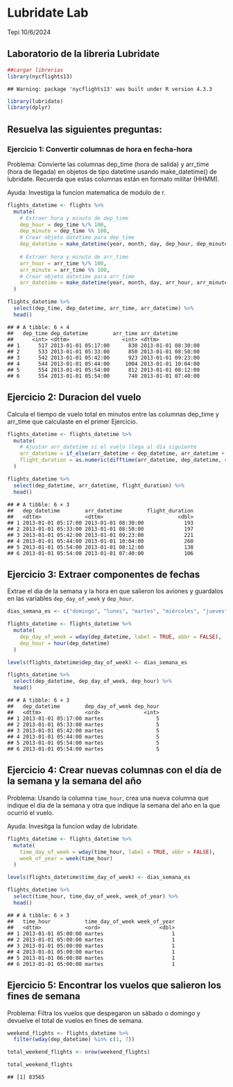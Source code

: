 Lubridate Lab
================
Tepi
10/6/2024

## Laboratorio de la libreria Lubridate

``` r
##cargar librerias
library(nycflights13)
```

    ## Warning: package 'nycflights13' was built under R version 4.3.3

``` r
library(lubridate)
library(dplyr)
```

## Resuelva las siguientes preguntas:

### Ejercicio 1: Convertir columnas de hora en fecha-hora

Problema: Convierte las columnas dep_time (hora de salida) y arr_time
(hora de llegada) en objetos de tipo datetime usando make_datetime() de
lubridate. Recuerda que estas columnas están en formato militar (HHMM).

Ayuda: Investiga la funcion matematica de modulo de r.

``` r
flights_datetime <- flights %>%
  mutate(
    # Extraer hora y minuto de dep_time
    dep_hour = dep_time %/% 100,
    dep_minute = dep_time %% 100,
    # Crear objeto datetime para dep_time
    dep_datetime = make_datetime(year, month, day, dep_hour, dep_minute),
    
    # Extraer hora y minuto de arr_time
    arr_hour = arr_time %/% 100,
    arr_minute = arr_time %% 100,
    # Crear objeto datetime para arr_time
    arr_datetime = make_datetime(year, month, day, arr_hour, arr_minute)
  )

flights_datetime %>%
  select(dep_time, dep_datetime, arr_time, arr_datetime) %>%
  head()
```

    ## # A tibble: 6 × 4
    ##   dep_time dep_datetime        arr_time arr_datetime       
    ##      <int> <dttm>                 <int> <dttm>             
    ## 1      517 2013-01-01 05:17:00      830 2013-01-01 08:30:00
    ## 2      533 2013-01-01 05:33:00      850 2013-01-01 08:50:00
    ## 3      542 2013-01-01 05:42:00      923 2013-01-01 09:23:00
    ## 4      544 2013-01-01 05:44:00     1004 2013-01-01 10:04:00
    ## 5      554 2013-01-01 05:54:00      812 2013-01-01 08:12:00
    ## 6      554 2013-01-01 05:54:00      740 2013-01-01 07:40:00

## Ejercicio 2: Duracion del vuelo

Calcula el tiempo de vuelo total en minutos entre las columnas dep_time
y arr_time que calculaste en el primer Ejercicio.

``` r
flights_datetime <- flights_datetime %>%
  mutate(
    # Ajustar arr_datetime si el vuelo llega al día siguiente
    arr_datetime = if_else(arr_datetime < dep_datetime, arr_datetime + days(1), arr_datetime),
    flight_duration = as.numeric(difftime(arr_datetime, dep_datetime, units = "mins"))
  )

flights_datetime %>%
  select(dep_datetime, arr_datetime, flight_duration) %>%
  head()
```

    ## # A tibble: 6 × 3
    ##   dep_datetime        arr_datetime        flight_duration
    ##   <dttm>              <dttm>                        <dbl>
    ## 1 2013-01-01 05:17:00 2013-01-01 08:30:00             193
    ## 2 2013-01-01 05:33:00 2013-01-01 08:50:00             197
    ## 3 2013-01-01 05:42:00 2013-01-01 09:23:00             221
    ## 4 2013-01-01 05:44:00 2013-01-01 10:04:00             260
    ## 5 2013-01-01 05:54:00 2013-01-01 08:12:00             138
    ## 6 2013-01-01 05:54:00 2013-01-01 07:40:00             106

## Ejercicio 3: Extraer componentes de fechas

Extrae el dia de la semana y la hora en que salieron los aviones y
guardalos en las variables `dep_day_of_week` y `dep_hour`.

``` r
dias_semana_es <- c("domingo", "lunes", "martes", "miércoles", "jueves", "viernes", "sábado")

flights_datetime <- flights_datetime %>%
  mutate(
    dep_day_of_week = wday(dep_datetime, label = TRUE, abbr = FALSE),
    dep_hour = hour(dep_datetime)
  )

levels(flights_datetime$dep_day_of_week) <- dias_semana_es

flights_datetime %>%
  select(dep_datetime, dep_day_of_week, dep_hour) %>%
  head()
```

    ## # A tibble: 6 × 3
    ##   dep_datetime        dep_day_of_week dep_hour
    ##   <dttm>              <ord>              <int>
    ## 1 2013-01-01 05:17:00 martes                 5
    ## 2 2013-01-01 05:33:00 martes                 5
    ## 3 2013-01-01 05:42:00 martes                 5
    ## 4 2013-01-01 05:44:00 martes                 5
    ## 5 2013-01-01 05:54:00 martes                 5
    ## 6 2013-01-01 05:54:00 martes                 5

## Ejercicio 4: Crear nuevas columnas con el día de la semana y la semana del año

Problema: Usando la columna `time_hour`, crea una nueva columna que
indique el día de la semana y otra que indique la semana del año en la
que ocurrió el vuelo.

Ayuda: Invesitga la funcion wday de lubridate.

``` r
flights_datetime <- flights_datetime %>%
  mutate(
    time_day_of_week = wday(time_hour, label = TRUE, abbr = FALSE),
    week_of_year = week(time_hour)
  )

levels(flights_datetime$time_day_of_week) <- dias_semana_es

flights_datetime %>%
  select(time_hour, time_day_of_week, week_of_year) %>%
  head()
```

    ## # A tibble: 6 × 3
    ##   time_hour           time_day_of_week week_of_year
    ##   <dttm>              <ord>                   <dbl>
    ## 1 2013-01-01 05:00:00 martes                      1
    ## 2 2013-01-01 05:00:00 martes                      1
    ## 3 2013-01-01 05:00:00 martes                      1
    ## 4 2013-01-01 05:00:00 martes                      1
    ## 5 2013-01-01 06:00:00 martes                      1
    ## 6 2013-01-01 05:00:00 martes                      1

## Ejercicio 5: Encontrar los vuelos que salieron los fines de semana

Problema: Filtra los vuelos que despegaron un sábado o domingo y
devuelve el total de vuelos en fines de semana.

``` r
weekend_flights <- flights_datetime %>%
  filter(wday(dep_datetime) %in% c(1, 7))

total_weekend_flights <- nrow(weekend_flights)

total_weekend_flights
```

    ## [1] 83565
